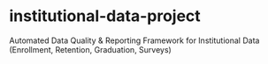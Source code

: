 # institutional-data-project
Automated Data Quality &amp; Reporting Framework for Institutional Data (Enrollment, Retention, Graduation, Surveys)

